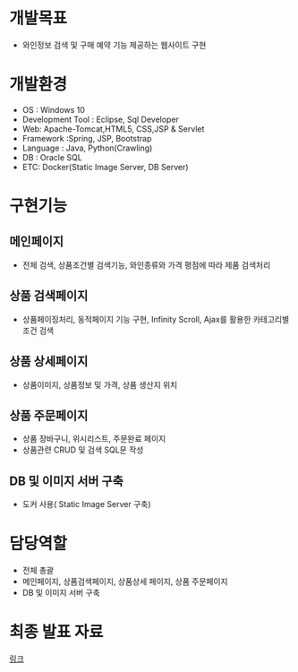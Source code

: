 # 개발목표
* 와인정보 검색 및 구매 예약 기능 제공하는 웹사이트 구현 


# 개발환경
* OS : Windows 10
* Development Tool : Eclipse, Sql Developer
* Web: Apache-Tomcat,HTML5, CSS,JSP & Servlet
* Framework :Spring, JSP, Bootstrap
* Language : Java, Python(Crawling)
* DB : Oracle SQL
* ETC: Docker(Static Image Server, DB Server)


# 구현기능
## 메인페이지 
* 전체 검색, 상품조건별 검색기능, 와인종류와 가격 평점에 따라 제품 검색처리 
## 상품 검색페이지
* 상품페이징처리, 동적페이지 기능 구현, Infinity Scroll, Ajax를 활용한 카테고리별 조건 검색
## 상품 상세페이지 
* 상품이미지, 상품정보 및 가격, 상품 생산지 위치  
## 상품 주문페이지 
* 상품 장바구니, 위시리스트, 주문완료 페이지 
* 상품관련 CRUD 및 검색 SQL문 작성
## DB 및 이미지 서버 구축 
* 도커 사용( Static Image Server 구축)


# 담당역할
* 전체 총괄
* 메인페이지, 상품검색페이지, 상품상세 페이지, 상품 주문페이지
* DB 및 이미지 서버 구축 


# 최종 발표 자료
[링크](https://github.com/klea1003/WineProject/files/8862275/_.pdf)

